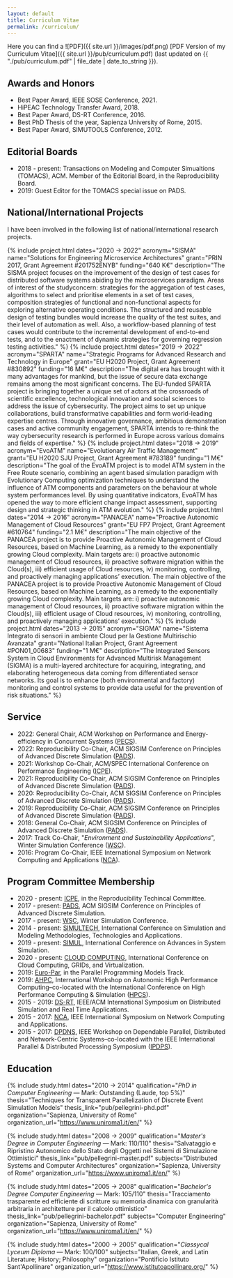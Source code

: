 ```yaml
---
layout: default
title: Curriculum Vitae
permalink: /curriculum/
---
```



Here you can find a
![PDF]({{ site.url }}/images/pdf.png)
[PDF Version of my Curriculum Vitae]({{ site.url }}/pub/curriculum.pdf)
(last updated on {{ "./pub/curriculum.pdf" | file_date | date_to_string }}).


## Awards and Honors

* Best Paper Award, IEEE SOSE Conference, 2021.
* HiPEAC Technology Transfer Award, 2018.
* Best Paper Award, DS-RT Conference, 2016.
* Best PhD Thesis of the year, Sapienza University of Rome, 2015.
* Best Paper Award, SIMUTOOLS Conference, 2012.

## Editorial Boards

* 2018 - present: Transactions on Modeling and Computer Simualtions (TOMACS), ACM. Member of the Editorial Board, in the Reproducibility Board.
* 2019: Guest Editor for the TOMACS special issue on PADS.

## National/International Projects

I have been involved in the following list of national/international research projects.


{% include project.html dates="2020 &rarr; 2022"
                      acronym="SISMA"
                      name="Solutions for Engineering Microservice Architectures"
                      grant="PRIN 2017, Grant Agreement #201752ENYB"
                      funding="640 K€"
                      description="The SISMA project focuses on the improvement of the design of test cases for distributed software systems abiding by the microservices paradigm. Areas of interest of the studyconcern: strategies for the aggregation of test cases,  algorithms to select and prioritise elements in a set of test cases, composition strategies of functional and non-functional aspects for exploring alternative operating conditions. The structured and reusable design of testing bundles would increase the quality of the test suites, and their level of automation as well. Also, a workflow-based planning of test cases would contribute to the incremental development of end-to-end tests, and to the enactment of dynamic strategies for governing regression testing activities."
%}
{% include project.html dates="2019 &rarr; 2022"
                      acronym="SPARTA"
                      name="Strategic Programs for Advanced Research and Technology in Europe"
                      grant="EU H2020 Project, Grant Agreement #830892"
                      funding="16 M€"
                      description="The digital era has brought with it many advantages for mankind, but the issue of secure data exchange remains among the most significant concerns. The EU-funded SPARTA project is bringing together a unique set of actors at the crossroads of scientific excellence, technological innovation and social sciences to address the issue of cybersecurity. The project aims to set up unique collaborations, build transformative capabilities and form world-leading expertise centres. Through innovative governance, ambitious demonstration cases and active community engagement, SPARTA intends to re-think the way cybersecurity research is performed in Europe across various domains and fields of expertise."
%}
{% include project.html dates="2018 &rarr; 2019"
                      acronym="EvoATM"
                      name="Evolutionary Air Traffic Management"
                      grant="EU H2020 SJU Project, Grant Agreement #783189"
                      funding="1 M€"
                      description="The goal of the EvoATM project is to model ATM system in the Free Route scenario, combining an agent based simulation paradigm with Evolutionary Computing optimization techniques to understand the influence of ATM components and parameters on the behaviour at whole system performances level. By using quantitative indicators, EvoATM has opened the way to more efficient change impact assessment, supporting design and strategic thinking in ATM evolution."
%}
{% include project.html dates="2014 &rarr; 2016"
                      acronym="PANACEA"
                      name="Proactive Autonomic Management of Cloud Resources"
                      grant="EU FP7 Project, Grant Agreement #610764"
                      funding="2.1 M€"
                      description="The main objective of the PANACEA project is to provide Proactive Autonomic Management of Cloud Resources, based on Machine Learning, as a remedy to the exponentially growing Cloud complexity. Main targets are: i) proactive autonomic management of Cloud resources, ii) proactive software migration within the Cloud(s), iii) efficient usage of Cloud resources, iv) monitoring, controlling, and proactively managing applications’ execution. The main objective of the PANACEA project is to provide Proactive Autonomic Management of Cloud Resources, based on Machine Learning, as a remedy to the exponentially growing Cloud complexity. Main targets are: i) proactive autonomic management of Cloud resources, ii) proactive software migration within the Cloud(s), iii) efficient usage of Cloud resources, iv) monitoring, controlling, and proactively managing applications’ execution."
%}
{% include project.html dates="2013 &rarr; 2015"
                      acronym="SIGMA"
                      name="Sistema Integrato di sensori in ambiente Cloud per la Gestione Multirischio Avanzata"
                      grant="National Italian Project, Grant Agreement #PON01_00683"
                      funding="1 M€"
                      description="The Integrated Sensors System in Cloud Environments for Advanced Multirisk Management (SIGMA) is a multi-layered architecture for acquiring, integrating, and elaborating heterogeneous data coming from differentiated sensor networks. Its goal is to enhance (both environmental and factory) monitoring and control systems to provide data useful for the prevention of risk situations."
%}

## Service

* 2022: General Chair, ACM Workshop on Performance and Energy-efficiency in Concurrent Systems ([PECS](https://pecs-workshop.github.io/)).
* 2022: Reproducibility Co-Chair, ACM SIGSIM Conference on Principles of Advanced Discrete Simulation ([PADS](https://sigsim.acm.org/conf/pads/)).
* 2021: Workshop Co-Chair, ACM/SPEC International Conference on Performance Engineering ([ICPE](https://icpe.spec.org/)).
* 2021: Reproducibility Co-Chair, ACM SIGSIM Conference on Principles of Advanced Discrete Simulation ([PADS](https://sigsim.acm.org/conf/pads/)).
* 2020: Reproducibility Co-Chair, ACM SIGSIM Conference on Principles of Advanced Discrete Simulation ([PADS](https://sigsim.acm.org/conf/pads/)).
* 2019: Reproducibility Co-Chair, ACM SIGSIM Conference on Principles of Advanced Discrete Simulation ([PADS](https://sigsim.acm.org/conf/pads/)).
* 2018: General Co-Chair, ACM SIGSIM Conference on Principles of Advanced Discrete Simulation ([PADS](https://sigsim.acm.org/conf/pads/)).
* 2017: Track Co-Chair, "<em>Environment and Sustainability Applications</em>", Winter Simulation Conference ([WSC](https://informs-sim.org/)).
* 2016: Program Co-Chair, IEEE International Symposium on Network Computing and Applications ([NCA](https://ieee-nca.org/)).

## Program Committee Membership

* 2020 - present: [ICPE](https://icpe.spec.org/),  in the Reproducibility Techincal Committee.
* 2017 - present: [PADS](https://sigsim.acm.org/conf/pads/), ACM SIGSIM Conference on Principles of Advanced Discrete Simulation.
* 2017 - present: [WSC](http://informs-sim.org/), Winter Simulation Conference.
* 2014 - present: [SIMULTECH](http://www.simultech.org/), International Conference on Simulation and Modeling Methodologies, Technologies and Applications.
* 2019 - present: [SIMUL](https://www.iaria.org/conferences2019/SIMUL19.html), International Conference on Advances in System Simulation.
* 2020 - present: [CLOUD COMPUTING](https://www.iaria.org/conferences2021/ComCLOUDCOMPUTING21.html), International Conference on Cloud Computing, GRIDs, and Virtualization.
* 2019: [Euro-Par](http://www.europar.org/), in the Parallel Programming Models Track.
* 2019: [AHPC](http://hpcs2019.cisedu.info/2-conference/workshops/workshop09-ahpc), International Workshop on Autonomic High Performance Computing–co-located with the International Conference on High Performance Computing & Simulation ([HPCS](http://hpcs2019.cisedu.info/)).
* 2015 - 2019: [DS-RT](http://ds-rt.com/), IEEE/ACM International Symposium on Distributed Simulation and Real Time Applications.
* 2015 - 2017: [NCA](http://www.ieee-nca.org/), IEEE International Symposium on Network Computing and Applications.
* 2015 - 2017:  [DPDNS](http://www.iti.uni-luebeck.de/DPDNS16/), IEEE Workshop on Dependable Parallel, Distributed and Network-Centric Systems–co-located with the IEEE International Parallel & Distributed Processing Symposium ([IPDPS](http://www.ipdps.org/)).

## Education

{% include study.html dates="2010 &rarr; 2014"
                      qualification="<em>PhD in Computer Engineering</em> &mdash; Mark: Outstanding (Laude, top 5%)"
                      thesis="Techniques for Transparent Parallelization of Discrete Event Simulation Models"
                      thesis_link="pub/pellegrini-phd.pdf"
                      organization="Sapienza, University of Rome"
                      organization_url="https://www.uniroma1.it/en/"  %}

{% include study.html dates="2008 &rarr; 2009"
                      qualification="<em>Master's Degree in Computer Engineering</em> &mdash; Mark: 110/110"
                      thesis="Salvataggio e Ripristino Autonomico dello Stato degli Oggetti nei Sistemi di Simulazione Ottimistici"
                      thesis_link="pub/pellegrini-master.pdf"
                      subjects="Distributed Systems and Computer Architectures"
                      organization="Sapienza, University of Rome"
                      organization_url="https://www.uniroma1.it/en/"  %}

{% include study.html dates="2005 &rarr; 2008"
                      qualification="<em>Bachelor's Degree Computer Engineering</em> &mdash; Mark: 105/110"
                      thesis="Tracciamento trasparente ed efficiente di scritture su memoria dinamica con granularità arbitraria in architetture per il calcolo ottimistico"
                      thesis_link="pub/pellegrini-bachelor.pdf"
                      subjects="Computer Engineering"
                      organization="Sapienza, University of Rome"
                      organization_url="https://www.uniroma1.it/en/"  %}

{% include study.html dates="2000 &rarr; 2005"
                      qualification="<em>Classycal Lyceum Diploma</em> &mdash; Mark: 100/100"
                      subjects="Italian, Greek, and Latin Literature; History; Philosophy"
                      organization="Pontificio Istituto Sant'Apollinare"
                      organization_url="https://www.istitutoapollinare.org/"  %}
